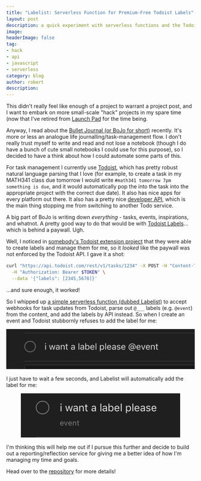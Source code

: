```yaml
---
title: "Labelist: Serverless Function for Premium-Free Todoist Labels"
layout: post
description: a quick experiment with serverless functions and the Todoist API
image: 
headerImage: false
tag:
- hack
- api
- javascript
- serverless
category: blog
author: robert
description: 
---
```


This didn't really feel like enough of a project to warrant a project post, and
I want to embark on more small-scale "hack" projects in my spare time (now that
I've retired from [Launch Pad](https://bobheadxi.dev/tags/#launch-pad) for the
time being.

Anyway, I read about the [Bullet Journal (or BoJo for short)](https://bulletjournal.com/)
recently. It's more or less an analogue life journalling/task-management flow.
I don't really trust myself to write and read and not lose a notebook (though
I do have a bunch of cute small notebooks I could use for this purpose), so I
decided to have a think about how I could automate some parts of this.

For task management I currently use [Todoist](https://todoist.com), which has
pretty robust natural language parsing that I love (for example, to create a task
in my MATH341 class due tomorrow I would write `#math341 tomorrow 7pm something is due`,
and it would automatically pop the into the task into the appropriate project
with the correct due date). It also has nice apps for every platform out there.
It also has a pretty nice [developer API](https://developer.todoist.com/sync/v8/),
which is the main thing stopping me from switching to another Todo service.

A big part of BoJo is writing down *everything* - tasks, events, inspirations,
and whatnot. A pretty good way to do that would be with
[Todoist Labels](https://get.todoist.help/hc/en-us/articles/205195042-Labels)...
which is behind a paywall. Ugh.

Well, I noticed in [somebody's Todoist extension project](https://kanban.ist)
that they were able to create labels and manage them for me, so it *looked* like
the paywall was not enforced by the Todoist API. I gave it a shot:

```sh
curl "https://api.todoist.com/rest/v1/tasks/1234" -X POST -H "Content-Type: application/json" \
  -H "Authorization: Bearer $TOKEN" \
  --data '{"labels": [2345,5678]}'
```

...and sure enough, it worked!

So I whipped up [a simple serverless function (dubbed Labelist)](https://github.com/bobheadxi/labelist)
to accept webhooks for task updates from Todoist, parse out `@___` labels (e.g. `@event`)
from the content, and add the labels by API instead. So when I create an event
and Todoist stubbornly refuses to add the label for me:

<p align="center">
  <img src="https://github.com/bobheadxi/labelist/raw/master/.static/example_before.png">
</p>

I just have to wait a few seconds, and Labelist will automatically add the label
for me:

<p align="center">
  <img src="https://github.com/bobheadxi/labelist/raw/master/.static/example_after.png">
</p>

I'm thinking this will help me out if I pursue this further and decide to build
out a reporting/reflection service for giving me a better idea of how I'm
managing my time and goals.

Head over to the [repository](https://github.com/bobheadxi/labelist) for more
details!
